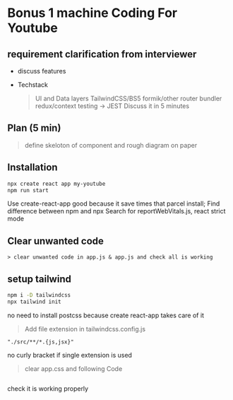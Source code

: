 # Bonus 1 machine Coding For Youtube

## requirement clarification from interviewer

- discuss features
- Techstack

  > UI and Data layers
  > TailwindCSS/BS5
  > formik/other
  > router
  > bundler
  > redux/context
  > testing -> JEST
  > Discuss it in 5 minutes

## Plan (5 min)

> define skeloton of component and rough diagram on paper

## Installation

```sh
npx create react app my-youtube
npm run start
```

Use create-react-app good because it save times that parcel install; Find difference between npm and npx
Search for reportWebVitals.js, react strict mode

## Clear unwanted code

    > clear unwanted code in app.js & app.js and check all is working

## setup tailwind

```sh
npm i -D tailwindcss
npx tailwind init
```

no need to install postcss because create react-app takes care of it

> Add file extension in tailwindcss.config.js

```
"./src/**/*.{js,jsx}"
```

no curly bracket if single extension is used

> clear app.css and following Code

```

```

check it is working properly

